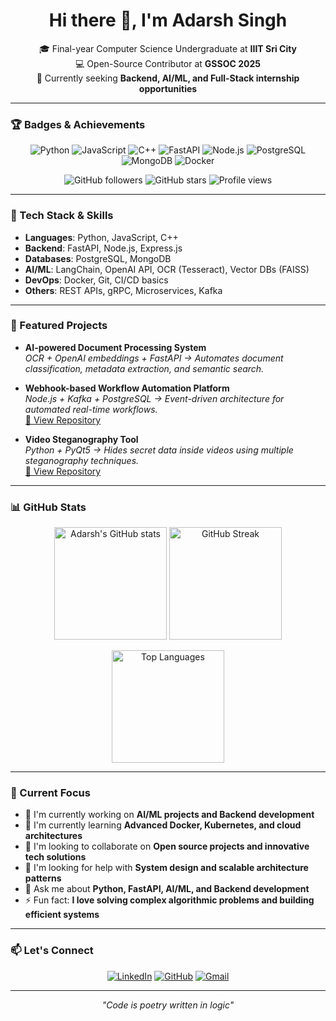 <!-- Hi there 👋, I'm Adarsh Singh -->

<h1 align="center">Hi there 👋, I'm Adarsh Singh</h1>
<p align="center">
  🎓 Final-year Computer Science Undergraduate at <b>IIIT Sri City</b><br>
  💻 Open-Source Contributor at <b>GSSOC 2025</b><br>
  📍 Currently seeking <b>Backend, AI/ML, and Full-Stack internship opportunities</b>
</p>

---

### 🏆 Badges & Achievements

<p align="center">
  <img src="https://img.shields.io/badge/Python-3776AB?style=for-the-badge&logo=python&logoColor=white" alt="Python"/>
  <img src="https://img.shields.io/badge/JavaScript-F7DF1E?style=for-the-badge&logo=javascript&logoColor=black" alt="JavaScript"/>
  <img src="https://img.shields.io/badge/C++-00599C?style=for-the-badge&logo=c%2B%2B&logoColor=white" alt="C++"/>
  <img src="https://img.shields.io/badge/FastAPI-005571?style=for-the-badge&logo=fastapi" alt="FastAPI"/>
  <img src="https://img.shields.io/badge/Node.js-43853D?style=for-the-badge&logo=node.js&logoColor=white" alt="Node.js"/>
  <img src="https://img.shields.io/badge/PostgreSQL-316192?style=for-the-badge&logo=postgresql&logoColor=white" alt="PostgreSQL"/>
  <img src="https://img.shields.io/badge/MongoDB-4EA94B?style=for-the-badge&logo=mongodb&logoColor=white" alt="MongoDB"/>
  <img src="https://img.shields.io/badge/Docker-2496ED?style=for-the-badge&logo=docker&logoColor=white" alt="Docker"/>
</p>

<p align="center">
  <img src="https://img.shields.io/github/followers/Adarsh0427?label=Followers&style=social" alt="GitHub followers"/>
  <img src="https://img.shields.io/github/stars/Adarsh0427?affiliations=OWNER%2CCOLLABORATOR&style=social" alt="GitHub stars"/>
  <img src="https://komarev.com/ghpvc/?username=Adarsh0427&label=Profile%20views&color=0e75b6&style=flat" alt="Profile views"/>
</p>

---

### 🚀 Tech Stack & Skills

- **Languages**: Python, JavaScript, C++
- **Backend**: FastAPI, Node.js, Express.js
- **Databases**: PostgreSQL, MongoDB
- **AI/ML**: LangChain, OpenAI API, OCR (Tesseract), Vector DBs (FAISS)
- **DevOps**: Docker, Git, CI/CD basics
- **Others**: REST APIs, gRPC, Microservices, Kafka

---

### 🌟 Featured Projects

- **AI-powered Document Processing System**  
  _OCR + OpenAI embeddings + FastAPI → Automates document classification, metadata extraction, and semantic search._  

- **Webhook-based Workflow Automation Platform**  
  _Node.js + Kafka + PostgreSQL → Event-driven architecture for automated real-time workflows._  
  [🔗 View Repository](https://github.com/Adarsh0427/casket_0427)

- **Video Steganography Tool**  
  _Python + PyQt5 → Hides secret data inside videos using multiple steganography techniques._  
  [🔗 View Repository](https://github.com/Adarsh0427/video_steganography)

---

### 📊 GitHub Stats

<p align="center">
  <img src="https://github-readme-stats.vercel.app/api?username=Adarsh0427&show_icons=true&theme=radical" alt="Adarsh's GitHub stats" height="180"/>
  <img src="https://github-readme-streak-stats.herokuapp.com/?user=Adarsh0427&theme=radical" alt="GitHub Streak" height="180"/>
</p>

<p align="center">
  <img src="https://github-readme-stats.vercel.app/api/top-langs/?username=Adarsh0427&layout=compact&theme=radical" alt="Top Languages" height="180"/>
</p>

---

### 🎯 Current Focus

- 🔭 I'm currently working on **AI/ML projects and Backend development**
- 🌱 I'm currently learning **Advanced Docker, Kubernetes, and cloud architectures**
- 👯 I'm looking to collaborate on **Open source projects and innovative tech solutions**
- 🤔 I'm looking for help with **System design and scalable architecture patterns**
- 💬 Ask me about **Python, FastAPI, AI/ML, and Backend development**
- ⚡ Fun fact: **I love solving complex algorithmic problems and building efficient systems**
  
---

### 📫 Let's Connect

<p align="center">
  <a href="https://www.linkedin.com/in/adarsh-singh-84a345226"><img src="https://img.shields.io/badge/LinkedIn-0077B5?style=for-the-badge&logo=linkedin&logoColor=white" alt="LinkedIn"/></a>
  <a href="https://github.com/Adarsh0427"><img src="https://img.shields.io/badge/GitHub-100000?style=for-the-badge&logo=github&logoColor=white" alt="GitHub"/></a>
  <a href="mailto:adarshsingh0427@gmail.com"><img src="https://img.shields.io/badge/Gmail-D14836?style=for-the-badge&logo=gmail&logoColor=white" alt="Gmail"/></a>
</p>

---

<p align="center">
  <i>"Code is poetry written in logic"</i>
</p>

<!--
**Adarsh0427/Adarsh0427** is a ✨ special ✨ repository because its `README.md` (this file) appears on your GitHub profile.
-->
